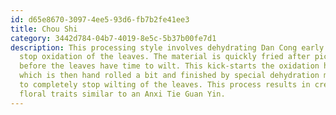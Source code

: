 ```yaml
---
id: d65e8670-3097-4ee5-93d6-fb7b2fe41ee3
title: Chou Shi
category: 3442d784-04b7-4019-8e5c-5b37b00fe7d1
description: This processing style involves dehydrating Dan Cong early on to
  stop oxidation of the leaves. The material is quickly fried after picking
  before the leaves have time to wilt. This kick-starts the oxidation halting,
  which is then hand rolled a bit and finished by special dehydration machines
  to completely stop wilting of the leaves. This process results in creamy and
  floral traits similar to an Anxi Tie Guan Yin.
---
```

